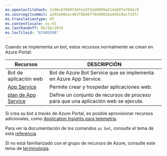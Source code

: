 ```yaml
---
ms.openlocfilehash: 2c06c67099f44fe1df2eb0099a514a697ef0d1c9
ms.sourcegitcommit: a295a90eac461f8b96770dd902ba44919acf33fc
ms.translationtype: HT
ms.contentlocale: es-ES
ms.lasthandoff: 06/26/2019
ms.locfileid: "67405590"
---
```

Cuando se implementa un bot, estos recursos normalmente se crean en Azure Portal:

| Recursos      | DESCRIPCIÓN |
|----------------|-------------|
| Bot de aplicación web | Bot de Azure Bot Service que se implementa en Azure App Service.|
| [App Service](https://docs.microsoft.com/azure/app-service/)| Permite crear y hospedar aplicaciones web.|
| [plan de App Service](https://docs.microsoft.com/azure/app-service/azure-web-sites-web-hosting-plans-in-depth-overview)| Define un conjunto de recursos de proceso para que una aplicación web se ejecute.|

Si crea su bot a través de Azure Portal, es posible aprovisionar recursos adicionales, como [Application Insights para telemetría](~/v4sdk/bot-builder-telemetry.md).

Para ver la documentación de los comandos `az bot`, consulte el tema de esta [referencia](https://docs.microsoft.com/cli/azure/bot?view=azure-cli-latest).

Si no está familiarizado con el grupo de recursos de Azure, consulte este tema de [terminología](https://docs.microsoft.com/azure/azure-resource-manager/resource-group-overview#terminology).